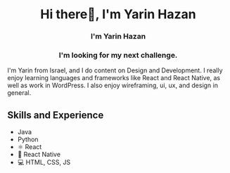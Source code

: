 <h1 align="center">Hi there👋, I'm Yarin Hazan</h1>
<h3 align="center">I'm Yarin Hazan</h3>
<h3 align="center">I'm looking for my next challenge.</h3>

I'm Yarin from Israel, and I do content on Design and Development. I really enjoy learning languages and frameworks like React and React Native, as well as work in WordPress. I also enjoy wireframing, ui, ux, and design in general. 

## Skills and Experience
*  Java
*  Python
* ⚛ React
* 📱 React Native
* 💻 HTML, CSS, JS
